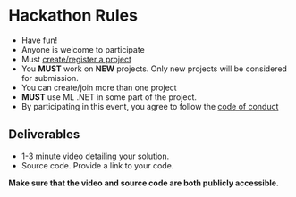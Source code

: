 # Hackathon Rules

- Have fun!
- Anyone is welcome to participate
- Must [create/register a project](https://github.com/virtualmlnet/test-hackathon-2020/issues/new?assignees=&labels=&template=idea.md&title=ML.NET+Hackathon+Idea)
- You **MUST** work on **NEW** projects. Only new projects will be considered for submission.
- You can create/join more than one project
- **MUST** use ML .NET in some part of the project.
- By participating in this event, you agree to follow the [code of conduct](code-of-conduct.md)

## Deliverables

- 1-3 minute video detailing your solution.
- Source code. Provide a link to your code.

**Make sure that the video and source code are both publicly accessible.**